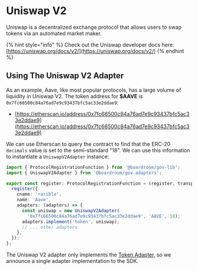 # Uniswap V2

Uniswap is a decentralized exchange protocol that allows users to swap tokens via an automated market maker. 

{% hint style="info" %}
Check out the Uniswap developer docs here: [https://uniswap.org/docs/v2/](https://uniswap.org/docs/v2/)
{% endhint %}

## Using The Uniswap V2 Adapter

As an example, Aave, like most popular protocols, has a large volume of liquidity in Uniswap V2. The token address for **$AAVE** is `0x7fc66500c84a76ad7e9c93437bfc5ac33e2ddae9`:

* [https://etherscan.io/address/0x7fc66500c84a76ad7e9c93437bfc5ac33e2ddae9](https://etherscan.io/address/0x7fc66500c84a76ad7e9c93437bfc5ac33e2ddae9)

We can use Etherscan to query the contract to find that the ERC-20 `decimals` value is set to the semi-standard "18". We can use this information to instantiate a `UniswapV2Adapter` instance: 

```typescript
import { ProtocolRegistrationFunction } from '@boardroom/gov-lib';
import { UniswapV2Adapter } from '@boardroom/gov-adapters';

export const register: ProtocolRegistrationFunction = (register, transports) => {
  register({
    cname: 'rarible',
    name: 'Aave',
    adapters: (adapters) => {
      const uniswap = new UniswapV2Adapter(
        '0x7fc66500c84a76ad7e9c93437bfc5ac33e2ddae9', 'AAVE', 18);
      adapters.implement('token', uniswap);
      // ... other adapters 
    },
  });
};
```

The Uniswap V2 adapter only implements the [Token Adapter](../adapters/token-adapter.md), so we announce a single adapter implementation to the SDK.

